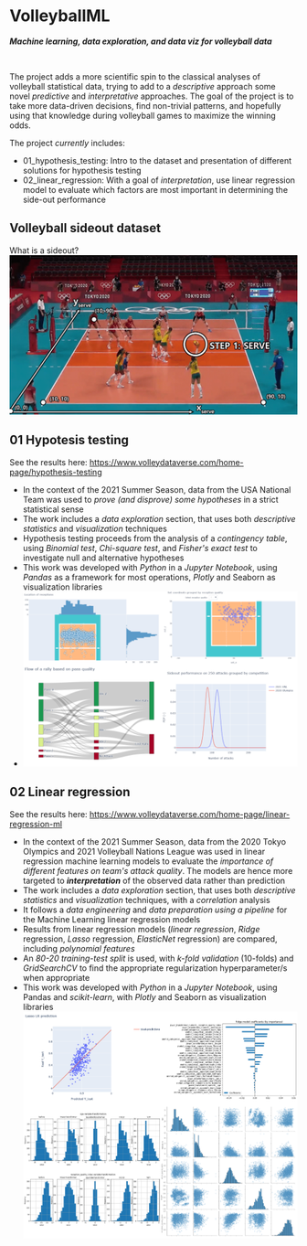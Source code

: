 # VolleyballML

***Machine learning, data exploration, and data viz for volleyball data***

<br>

The project adds a more scientific spin to the classical analyses of volleyball statistical data, trying to add to a *descriptive* approach some novel *predictive* and *interpretative* approaches.
The goal of the project is to take more data-driven decisions, find non-trivial patterns, and hopefully using that knowledge during volleyball games to maximize the winning odds.


The project *currently* includes:
- 01_hypothesis_testing: Intro to the dataset and presentation of different solutions for hypothesis testing
- 02_linear_regression: With a goal of *interpretation*, use linear regression model to evaluate which factors are most important in determining the side-out performance

## Volleyball sideout dataset
What is a sideout?
![](images/explanation.gif)

## 01 Hypotesis testing
See the results here: https://www.volleydataverse.com/home-page/hypothesis-testing
- In the context of the 2021 Summer Season, data from the USA National Team was used to *prove (and disprove) some hypotheses* in  a strict statistical sense
- The work includes a *data exploration* section, that uses both *descriptive statistics* and *visualization* techniques
- Hypothesis testing proceeds from the analysis of a *contingency table*, using *Binomial test*, *Chi-square test*, and *Fisher's exact test* to investigate null and alternative hypotheses
- This work was developed with *Python* in a *Jupyter Notebook*, using *Pandas* as a framework for most operations, *Plotly* and Seaborn as visualization libraries
- ![](images/summary_ht.png)

## 02 Linear regression
See the results here: https://www.volleydataverse.com/home-page/linear-regression-ml
- In the context of the 2021 Summer Season, data from the 2020 Tokyo Olympics and 2021 Volleyball Nations League was used in linear regression machine learning models to evaluate the *importance of different features on team's attack quality*. The models are hence more targeted to ***interpretation*** of the observed data rather than prediction
- The work includes a *data exploration* section, that uses both *descriptive statistics* and *visualization* techniques, with a *correlation* analysis
- It follows a *data engineering* and *data preparation using a pipeline* for the Machine Learning linear regression models
- Results from linear regression models (*linear regression*, *Ridge* regression, *Lasso* regression, *ElasticNet* regression) are compared, including *polynomial features* 
- An *80-20 training-test split* is used, with  *k-fold validation* (10-folds) and *GridSearchCV* to find the appropriate regularization hyperparameter/s when appropriate
- This work was developed with *Python* in a *Jupyter Notebook*, using Pandas and *scikit-learn*, with *Plotly* and Seaborn as visualization libraries
![](images/summary_lr.png)


